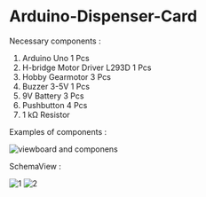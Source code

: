 # Arduino-Dispenser-Card

Necessary components :
1. Arduino Uno 1 Pcs
2. H-bridge Motor Driver L293D 1 Pcs
3. Hobby Gearmotor 3 Pcs
4. Buzzer 3-5V 1 Pcs
5. 9V Battery 3 Pcs
6. Pushbutton 4 Pcs
7. 1 kΩ Resistor

Examples of components :

![viewboard and componens](https://github.com/user-attachments/assets/da905329-f1a1-4386-9401-f173c78ce63c)

SchemaView :

![1](https://github.com/user-attachments/assets/3e91181c-e1d0-4ae9-99e0-d9c9cd06d4d0)
![2](https://github.com/user-attachments/assets/1df06d8b-aeda-4c78-b841-98bb66f3b0d8)
